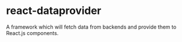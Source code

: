 # react-dataprovider
A framework which will fetch data from backends and provide them to React.js components.
